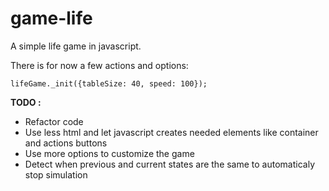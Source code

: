 # game-life

A simple life game in javascript.

There is for now a few actions and options:

`lifeGame._init({tableSize: 40, speed: 100});`

**TODO :**
- Refactor code
- Use less html and let javascript creates needed elements like container and actions buttons
- Use more options to customize the game
- Detect when previous and current states are the same to automaticaly stop simulation